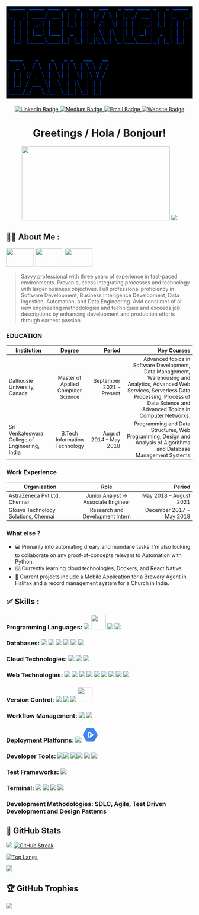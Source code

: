 
<div id="header" align="center">
          <img src="ezgif.com-gif-maker.gif" height="250"/>
</div>
<br/>
<div id="badges" align="center">
  <a href="https://www.linkedin.com/in/bennydaniel616/">
    <img src="https://img.shields.io/badge/LinkedIn-blue?style=for-the-badge&logo=linkedin&logoColor=white" alt="LinkedIn Badge"/>
  </a>
  <a href="https://medium.com/@TechKnightDanny">
    <img src="https://img.shields.io/badge/Medium-12100E?style=for-the-badge&logo=medium&logoColor=white" alt="Medium Badge"/>
  </a>
   <a href="benny28dany@gmail.com">
    <img src="https://img.shields.io/badge/Gmail-D14836?style=for-the-badge&logo=gmail&logoColor=white" alt="Email Badge"/>
  </a>
  <a href="www.techknight.ca">
    <img src="https://img.shields.io/badge/website-000000?style=for-the-badge&logo=About.me&logoColor=red" alt="Website Badge"/>
  </a>
</div>

<h1 align="center">Greetings / Hola / Bonjour!</h1>
      
<div align="center">
<img src="https://camo.githubusercontent.com/40165a147c3dcea0fa1db780bb533fc5f98546ccfb9d5d05ddb2f429277f5348/68747470733a2f2f616e616c7974696373696e6469616d61672e636f6d2f77702d636f6e74656e742f75706c6f6164732f323031382f31322f646576656c6f7065722d6472696262626c652e676966" width="400" height="200"/>
          <img src="https://activity-graph.herokuapp.com/graph?username=Tech-Knight-Danny&theme=minimal" height="250"/>
</div>

## :man_technologist: About Me :

<img src="https://www.worldometers.info/img/flags/sn-flag.gif" width="75" height="50"/> <img src="https://www.worldometers.info/img/flags/in-flag.gif" width="75" height="50"/> <img src="https://www.worldometers.info/img/flags/ca-flag.gif" width="75" height="50"/> 

> Savvy professional with three years of experience in fast-paced environments. Proven success integrating processes
and technology with larger business objectives. Full professional proficiency in Software Development, Business
Intelligence Development, Data Ingestion, Automation, and Data Engineering. Avid consumer of all new engineering
methodologies and techniques and exceeds job descriptions by enhancing development and production efforts through
earnest passion.

### EDUCATION

| Institution        | Degree           | Period  | Key Courses |
| ------------- |:-------------:| -----:| -----:|
| Dalhousie University, Canada  | Master of Applied Computer Science | September 2021 – Present | Advanced topics in Software Development, Data Management, Warehousing and Analytics, Advanced Web Services, Serverless Data Processing, Process of Data Science and Advanced Topics in Computer Networks.
| Sri Venkateswara College of Engineering, India |   B.Tech Information Technology  | August 2014 – May 2018     |   Programming and Data Structures, Web Programming, Design and Analysis of Algorithms and Database Management Systems  |

### Work Experience

| Organization        | Role           | Period  |
| ------------- |:-------------:| -----:|
| AstraZeneca Pvt Ltd, Chennai  | Junior Analyst -> Associate Engineer | May 2018 – August 2021 |
| Glosys Technology Solutions, Chennai |   Research and Development Intern  | December 2017 - May 2018   |

### What else ?

- :computer: Primarily into automating dreary and mundane tasks. I’m also looking to collaborate on any proof-of-concepts relevant to Automation with Python.
- :keyboard: Currently learning cloud technologies, Dockers, and React Native.
- :superhero: Current projects include a Mobile Application for a Brewery Agent in Halifax and a record management system for a Church in India.

## :white_check_mark: Skills :

### Programming Languages: <img src="https://img.shields.io/badge/Python-FFD43B?style=for-the-badge&logo=python&logoColor=blue" /> <img src="https://cdn.jsdelivr.net/gh/devicons/devicon/icons/java/java-original.svg" width="40" height="40" /> <img src="https://img.shields.io/badge/C%2B%2B-00599C?style=for-the-badge&logo=c%2B%2B&logoColor=white" /> <img src=" https://img.shields.io/badge/json-5E5C5C?style=for-the-badge&logo=json&logoColor=white" />
          
         
### Databases: <img src="https://img.shields.io/badge/MySQL-005C84?style=for-the-badge&logo=mysql&logoColor=white"/> <img src="https://img.shields.io/badge/Neo4j-018bff?style=for-the-badge&logo=neo4j&logoColor=white"/> <img src="https://img.shields.io/badge/PostgreSQL-316192?style=for-the-badge&logo=postgresql&logoColor=white"/> <img src="https://img.shields.io/badge/MongoDB-4EA94B?style=for-the-badge&logo=mongodb&logoColor=white"/> <img src="https://img.shields.io/badge/Supabase-181818?style=for-the-badge&logo=supabase&logoColor=white"/> <img src="https://img.shields.io/badge/firebase-ffca28?style=for-the-badge&logo=firebase&logoColor=black"/>

          
### Cloud Technologies:  <img src="https://img.shields.io/badge/Amazon_AWS-FF9900?style=for-the-badge&logo=amazonaws&logoColor=white"/> <img src="https://img.shields.io/badge/Google_Cloud-4285F4?style=for-the-badge&logo=google-cloud&logoColor=white"/> <img src="https://img.shields.io/badge/Docker-2CA5E0?style=for-the-badge&logo=docker&logoColor=white"/>
          
          
### Web Technologies: <img src="https://img.shields.io/badge/React-20232A?style=for-the-badge&logo=react&logoColor=61DAFB"/> <img src="https://img.shields.io/badge/React_Router-CA4245?style=for-the-badge&logo=react-router&logoColor=white"/> <img src="https://img.shields.io/badge/Material%20UI-007FFF?style=for-the-badge&logo=mui&logoColor=white"/> <img src="https://img.shields.io/badge/Node.js-339933?style=for-the-badge&logo=nodedotjs&logoColor=white"/> <img src="https://img.shields.io/badge/Express.js-000000?style=for-the-badge&logo=express&logoColor=white"/> <img src="https://img.shields.io/badge/npm-CB3837?style=for-the-badge&logo=npm&logoColor=white"/> <img src="https://img.shields.io/badge/HTML5-E34F26?style=for-the-badge&logo=html5&logoColor=white"/> <img src="https://img.shields.io/badge/Tailwind_CSS-38B2AC?style=for-the-badge&logo=tailwind-css&logoColor=white"/> <img src="https://img.shields.io/badge/Bootstrap-563D7C?style=for-the-badge&logo=bootstrap&logoColor=white"/>

### Version Control: <img src="https://img.shields.io/badge/GitHub-100000?style=for-the-badge&logo=github&logoColor=white"/> <img src="https://img.shields.io/badge/GitLab-330F63?style=for-the-badge&logo=gitlab&logoColor=white"/> <img src="https://img.shields.io/badge/Bitbucket-0747a6?style=for-the-badge&logo=bitbucket&logoColor=white"/> <img src="https://cdn.jsdelivr.net/gh/devicons/devicon/icons/bamboo/bamboo-original-wordmark.svg" width="40" height="40"/>

### Workflow Management: <img src="https://img.shields.io/badge/Jira-0052CC?style=for-the-badge&logo=Jira&logoColor=white"/> <img src="https://img.shields.io/badge/Airflow-017CEE?style=for-the-badge&logo=Apache%20Airflow&logoColor=white"/>


### Deployment Platforms: <img src="https://img.shields.io/badge/Heroku-430098?style=for-the-badge&logo=heroku&logoColor=white"/> <img src="https://raw.githubusercontent.com/github/explore/0cc935fda057a2a7573c3c304217eb251ddb3c1e/topics/cloud-run/cloud-run.png" width="40" height="40"/>

### Developer Tools: <img src="https://img.shields.io/badge/VSCode-0078D4?style=for-the-badge&logo=visual%20studio%20code&logoColor=white"/><img src="https://img.shields.io/badge/IntelliJ_IDEA-000000.svg?style=for-the-badge&logo=intellij-idea&logoColor=white"/> <img src="https://img.shields.io/badge/PyCharm-000000.svg?&style=for-the-badge&logo=PyCharm&logoColor=white"/><img src="https://img.shields.io/badge/sublime_text-%23575757.svg?&style=for-the-badge&logo=sublime-text&logoColor=important"/> <img src="https://img.shields.io/badge/Colab-F9AB00?style=for-the-badge&logo=googlecolab&color=525252c"/> <img src="https://img.shields.io/badge/Jupyter-F37626.svg?&style=for-the-badge&logo=Jupyter Notebook&logoColor=white"/>

### Test Frameworks: <img src="https://img.shields.io/badge/Junit5-25A162?style=for-the-badge&logo=junit5&logoColor=white"/>

### Terminal: <img src="https://img.shields.io/badge/GIT-E44C30?style=for-the-badge&logo=git&logoColor=white"/> <img src="https://img.shields.io/badge/GNU%20Bash-4EAA25?style=for-the-badge&logo=GNU%20Bash&logoColor=white"/> <img src="https://img.shields.io/badge/powershell-5391FE?style=for-the-badge&logo=powershell&logoColor=white"/> <img src="https://img.shields.io/badge/windows%20terminal-4D4D4D?style=for-the-badge&logo=windows%20terminal&logoColor=white"/>

### Development Methodologies: SDLC, Agile, Test Driven Development and Design Patterns


## :slot_machine: GitHub Stats

![](https://github-readme-stats.vercel.app/api?username=Tech-Knight-Danny&theme=tokyonight&hide_border=false&include_all_commits=true&count_private=true) [![GitHub Streak](http://github-readme-streak-stats.herokuapp.com?user=Tech-Knight-Danny&theme=tokyonight&background=000000)](https://git.io/streak-stats)



[![Top Langs](https://github-readme-stats.vercel.app/api/top-langs/?username=Tech-Knight-Danny&layout=compact&theme=tokyonight)](https://github.com/anuraghazra/github-readme-stats)

<img src="https://github-profile-summary-cards.vercel.app/api/cards/profile-details?username=Tech-Knight-Danny&theme=dracula" height="250"/>

## 🏆 GitHub Trophies
![](https://github-profile-trophy.vercel.app/?username=Tech-Knight-Danny&theme=matrix&no-frame=false&no-bg=true&margin-w=10)

<div id="header" align="center">
<img src="https://komarev.com/ghpvc/?username=Tech-Knight-Danny&style=flat-square&color=blue" alt=""/>
</div>    
